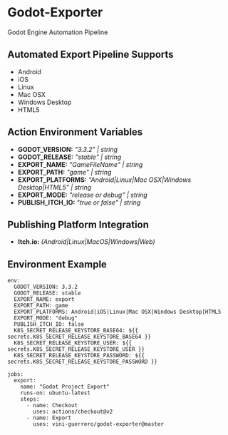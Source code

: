 # Godot-Exporter

Godot Engine Automation Pipeline

## Automated Export Pipeline Supports

- Android
- iOS
- Linux
- Mac OSX
- Windows Desktop
- HTML5

## Action Environment Variables

- **GODOT_VERSION:** _"3.3.2" | string_
- **GODOT_RELEASE:** _"stable" | string_
- **EXPORT_NAME:** _"GameFileName" | string_
- **EXPORT_PATH:** _"game" | string_
- **EXPORT_PLATFORMS:** _"Android|Linux|Mac OSX|Windows Desktop|HTML5" | string_
- **EXPORT_MODE:** _"release or debug" | string_
- **PUBLISH_ITCH_IO:** _"true or false" | string_

## Publishing Platform Integration

- **Itch.io:** _(Android|Linux|MacOS|Windows|Web)_

## Environment Example

```
env:
  GODOT_VERSION: 3.3.2
  GODOT_RELEASE: stable
  EXPORT_NAME: export
  EXPORT_PATH: game
  EXPORT_PLATFORMS: Android|iOS|Linux|Mac OSX|Windows Desktop|HTML5
  EXPORT_MODE: "debug"
  PUBLISH_ITCH_IO: false
  K8S_SECRET_RELEASE_KEYSTORE_BASE64: ${{ secrets.K8S_SECRET_RELEASE_KEYSTORE_BASE64 }}
  K8S_SECRET_RELEASE_KEYSTORE_USER: ${{ secrets.K8S_SECRET_RELEASE_KEYSTORE_USER }}
  K8S_SECRET_RELEASE_KEYSTORE_PASSWORD: ${{ secrets.K8S_SECRET_RELEASE_KEYSTORE_PASSWORD }}

jobs:
  export:
    name: "Godot Project Export"
    runs-on: ubuntu-latest
    steps:
      - name: Checkout
        uses: actions/checkout@v2
      - name: Export
        uses: vini-guerrero/godot-exporter@master
```
